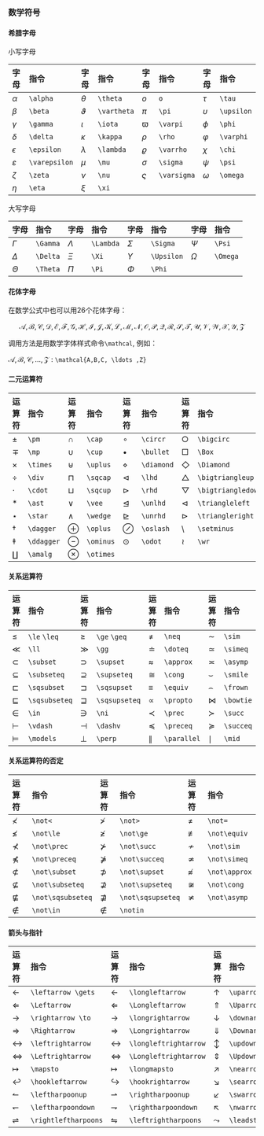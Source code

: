 ### 数学符号

#### 希腊字母

小写字母

| 字母          | 指令          | 字母        | 指令        | 字母        | 指令        | 字母       | 指令       |
| :------------ | :------------ | :---------- | :---------- | :---------- | :---------- | :--------- | :--------- |
| $\alpha$      | `\alpha`      | $\theta$    | `\theta`    | $o$         | `o`         | $\tau$     | `\tau`     |
| $\beta$       | `\beta`       | $\vartheta$ | `\vartheta` | $\pi$       | `\pi`       | $\upsilon$ | `\upsilon` |
| $\gamma$      | `\gamma`      | $\iota$     | `\iota`     | $\varpi$    | `\varpi`    | $\phi$     | `\phi`     |
| $\delta$      | `\delta`      | $\kappa$    | `\kappa`    | $\rho$      | `\rho`      | $\varphi$  | `\varphi`  |
| $\epsilon$    | `\epsilon`    | $\lambda$   | `\lambda`   | $\varrho$   | `\varrho`   | $\chi$     | `\chi`     |
| $\varepsilon$ | `\varepsilon` | $\mu$       | `\mu`       | $\sigma$    | `\sigma`    | $\psi$     | `\psi`     |
| $\zeta$       | `\zeta`       | $\nu$       | `\nu`       | $\varsigma$ | `\varsigma` | $\omega$   | `\omega`   |
| $\eta$        | `\eta`        | $\xi$       | `\xi`       |             |             |            |            |

大写字母

| 字母     | 指令     | 字母      | 指令      | 字母       | 指令       | 字母     | 指令     |
| :------- | :------- | :-------- | :-------- | :--------- | :--------- | :------- | :------- |
| $\Gamma$ | `\Gamma` | $\Lambda$ | `\Lambda` | $\Sigma$   | `\Sigma`   | $\Psi$   | `\Psi`   |
| $\Delta$ | `\Delta` | $\Xi$     | `\Xi`     | $\Upsilon$ | `\Upsilon` | $\Omega$ | `\Omega` |
| $\Theta$ | `\Theta` | $\Pi$     | `\Pi`     | $\Phi$     | `\Phi`     |          |          |


#### 花体字母

在数学公式中也可以用26个花体字母：

$$\mathcal{A,B,C,D,E,F,G,H,I,J,K,L,M,N,O,P,Q,R,S,T,U,V,W,X,Y,Z}$$

调用方法是用数学字体样式命令`\mathcal`, 例如：

$\mathcal{A,B,C, \ldots ,Z}$ : `\mathcal{A,B,C, \ldots ,Z}`

#### 二元运算符


| 运算符     | 指令       | 运算符    | 指令      | 运算符     | 指令       | 运算符             | 指令               |
| :--------- | :--------- | :-------- | :-------- | :--------- | :--------- | :----------------- | :----------------- |
| $\pm$      | `\pm`      | $\cap$    | `\cap`    | $\circ$    | `\circr`   | $\bigcirc$         | `\bigcirc`         |
| $\mp$      | `\mp`      | $\cup$    | `\cup`    | $\bullet$  | `\bullet`  | $\Box$             | `\Box`             |
| $\times$   | `\times`   | $\uplus$  | `\uplus`  | $\diamond$ | `\diamond` | $\Diamond$         | `\Diamond`         |
| $\div$     | `\div`     | $\sqcap$  | `\sqcap`  | $\lhd$     | `\lhd`     | $\bigtriangleup$   | `\bigtriangleup`   |
| $\cdot$    | `\cdot`    | $\sqcup$  | `\sqcup`  | $\rhd$     | `\rhd`     | $\bigtriangledown$ | `\bigtriangledown` |
| $\ast$     | `\ast`     | $\vee$    | `\vee`    | $\unlhd$   | `\unlhd`   | $\triangleleft$    | `\triangleleft`    |
| $\star$    | `\star`    | $\wedge$  | `\wedge`  | $\unrhd$   | `\unrhd`   | $\triangleright$   | `\triangleright`   |
| $\dagger$  | `\dagger`  | $\oplus$  | `\oplus`  | $\oslash$  | `\oslash`  | $\setminus$        | `\setminus`        |
| $\ddagger$ | `\ddagger` | $\ominus$ | `\ominus` | $\odot$    | `\odot`    | $\wr$              | `\wr`              |
| $\amalg$   | `\amalg`   | $\otimes$ | `\otimes` |            |            |                    |                    |

#### 关系运算符

| 运算符        | 指令          | 运算符        | 指令          | 运算符      | 指令        | 运算符      | 指令        |
| :------------ | :------------ | :------------ | :------------ | :---------- | :---------- | :---------- | :---------- |
| $\le$         | `\le` `\leq`  | $\ge$         | `\ge` `\geq`  | $\neq$      | `\neq`      | $\sim$      | `\sim`      | 
| $\ll$         | `\ll`         | $\gg$         | `\gg`         | $\doteq$    | `\doteq`    | $\simeq$    | `\simeq`    |
| $\subset$     | `\subset`     | $\supset$     | `\supset`     | $\approx$   | `\approx`   | $\asymp$    | `\asymp`    |
| $\subseteq$   | `\subseteq`   | $\supseteq$   | `\supseteq`   | $\cong$     | `\cong`     | $\smile$    | `\smile`    |
| $\sqsubset$   | `\sqsubset`   | $\sqsupset$   | `\sqsupset`   | $\equiv$    | `\equiv`    | $\frown$    | `\frown`    |
| $\sqsubseteq$ | `\sqsubseteq` | $\sqsupseteq$ | `\sqsupseteq` | $\propto$   | `\propto`   | $\bowtie$   | `\bowtie`   |
| $\in$         | `\in`         | $\ni$         | `\ni`         | $\prec$     | `\prec`     | $\succ$     | `\succ`     |
| $\vdash$      | `\vdash`      | $\dashv$      | `\dashv`      | $\preceq$   | `\preceq`   | $\succeq$   | `\succeq`   |
| $\models$     | `\models`     | $\perp$       | `\perp`       | $\parallel$ | `\parallel` | $\mid$      | `\mid`      |

#### 关系运算符的否定

| 运算符            | 指令              | 运算符            | 指令              | 运算符        | 指令          |
| :---------------- | :---------------- | :---------------- | :---------------- | :------------ | :------------ |
| $\not<$           | `\not<`           | $\not>$           | `\not>`           | $\not=$       | `\not=`       |
| $\not\le$         | `\not\le`         | $\not\ge$         | `\not\ge`         | $\not\equiv$  | `\not\equiv`  |
| $\not\prec$       | `\not\prec`       | $\not\succ$       | `\not\succ`       | $\not\sim$    | `\not\sim`    |
| $\not\preceq$     | `\not\preceq`     | $\not\succeq$     | `\not\succeq`     | $\not\simeq$  | `\not\simeq`  |
| $\not\subset$     | `\not\subset`     | $\not\supset$     | `\not\supset`     | $\not\approx$ | `\not\approx` |
| $\not\subseteq$   | `\not\subseteq`   | $\not\supseteq$   | `\not\supseteq`   | $\not\cong$   | `\not\cong`   |
| $\not\sqsubseteq$ | `\not\sqsubseteq` | $\not\sqsupseteq$ | `\not\sqsupseteq` | $\not\asymp$  | `\not\asymp`  |
| $\not\in$         | `\not\in`         | $\notin$          | `\notin`          |               |               |

#### 箭头与指针

| 运算符               | 指令                 | 运算符                | 指令                  | 运算符         | 指令           |
| :------------------- | :------------------- | :-------------------- | :-------------------- | :------------- | :------------- |
| $\leftarrow$         | `\leftarrow \gets`   | $\longleftarrow$      | `\longleftarrow`      | $\uparrow$     | `\uparrow`     |
| $\Leftarrow$         | `\Leftarrow`         | $\Longleftarrow$      | `\Longleftarrow`      | $\Uparrow$     | `\Uparrow`     |
| $\rightarrow$        | `\rightarrow \to`    | $\longrightarrow$     | `\longrightarrow`     | $\downarrow$   | `\downarrow`   |
| $\Rightarrow$        | `\Rightarrow`        | $\Longrightarrow$     | `\Longrightarrow`     | $\Downarrow$   | `\Downarrow`   |
| $\leftrightarrow$    | `\leftrightarrow`    | $\longleftrightarrow$ | `\longleftrightarrow` | $\updownarrow$ | `\updownarrow` |
| $\Leftrightarrow$    | `\Leftrightarrow`    | $\Longleftrightarrow$ | `\Longleftrightarrow` | $\Updownarrow$ | `\Updownarrow` |
| $\mapsto$            | `\mapsto`            | $\longmapsto$         | `\longmapsto`         | $\nearrow$     | `\nearrow`     |
| $\hookleftarrow$     | `\hookleftarrow`     | $\hookrightarrow$     | `\hookrightarrow`     | $\searrow$     | `\searrow`     |
| $\leftharpoonup$     | `\leftharpoonup`     | $\rightharpoonup$     | `\rightharpoonup`     | $\swarrow$     | `\swarrow`     |
| $\leftharpoondown$   | `\leftharpoondown`   | $\rightharpoondown$   | `\rightharpoondown`   | $\nwarrow$     | `\nwarrow`     |
| $\rightleftharpoons$ | `\rightleftharpoons` | $\leftrightharpoons$  | `\leftrightharpoons`  | $\leadsto$     | `\leadsto`     |

